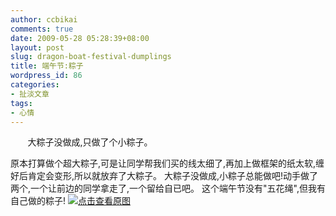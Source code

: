 ```yaml
---
author: ccbikai
comments: true
date: 2009-05-28 05:28:39+08:00
layout: post
slug: dragon-boat-festival-dumplings
title: 端午节:粽子
wordpress_id: 86
categories:
- 扯淡文章
tags:
- 心情
---
```




       大粽子没做成,只做了个小粽子。

原本打算做个超大粽子,可是让同学帮我们买的线太细了,再加上做框架的纸太软,缠好后肯定会变形,所以就放弃了大粽子。<!-- more -->
大粽子没做成,小粽子总能做吧!动手做了两个,一个让前边的同学拿走了,一个留给自已吧。
这个端午节没有"五花绳",但我有自己做的粽子!
[![点击查看原图](http://ww1.sinaimg.cn/large/bfadf3bejw1e495xmx53sj20hs0dcwfn.jpg)](http://ww1.sinaimg.cn/large/bfadf3bejw1e495xmx53sj20hs0dcwfn.jpg)


